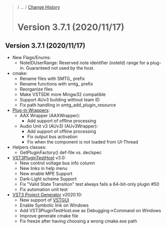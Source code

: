 >/ ... / [Change History](../Index.md)
>
># Version 3.7.1 (2020/11/17)

## Version 3.7.1 (2020/11/17)

- New Flags/Enums:
    - NoteIDUserRange: Reserved note identifier (noteId) range for a plug-in. Guaranteed not used by the host.
- cmake:
    - Rename files with SMTG_ prefix
    - Rename functions with smtg_ prefix
    - Reorganize files
    - Make VSTSDK more Mingw32 compatible
    - Support AUv3 building without team ID
    - Fix path handling in smtg_add_plugin_resource
- [Plug-in Wrappers](/pages/What+is+the+VST+3+SDK/Wrappers/Index.md):
    - AAX Wrapper (AAXWrapper):
        - Add support of offline processing
    - Audio Unit v3 (AUv3) (AUv3Wrapper):
        - Add support of offline processing
        - Fix output bus activation
        - Fix when the component is not loaded from UI-Thread
- Helpers classes:
    - GetPluginFactory() def-file vs. declspec
- [VST3PluginTestHost](/pages/What+is+the+VST+3+SDK/Plug-in+Test+Host.md) v3.0:
    - New control voltage bus info column
    - New links in help menu
    - New enable MPE Support
    - Dark-Light scheme Support
    - Fix "Valid State Transition" test always fails a 64-bit-only plugin #50
    - Fix automation unit test
- [VST3 Project Generator](/pages/What+is+the+VST+3+SDK/Project+Generator.md) v2020.10:
    - New support of [VSTGUI](/pages/What+is+the+VST+3+SDK/VSTGUI.md)
    - Enable Symbolic link on Windows
    - Add VST3PluginTestHost.exe as Debugging->Command on Windows
    - Improve generate cmake file
    - Fix freeze after having choosing a wrong cmake.exe path